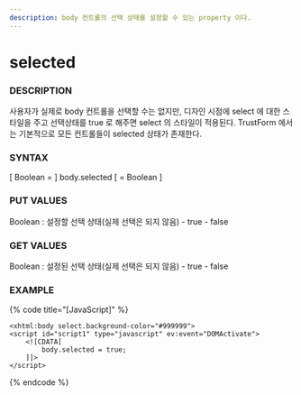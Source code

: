```yaml
---
description: body 컨트롤의 선택 상태를 설정할 수 있는 property 이다. 
---
```


# selected  

### DESCRIPTION
사용자가 실제로 body 컨트롤을 선택할 수는 없지만, 디자인 시점에 select 에 대한 스타일을 주고 선택상태를 true 로 해주면 select 의 스타일이 적용된다.
TrustForm 에서는 기본적으로 모든 컨트롤들이 selected 상태가 존재한다. 

### SYNTAX
[ Boolean = ] body.selected [ = Boolean ] 

### PUT VALUES
Boolean : 설정할 선택 상태(실제 선택은 되지 않음)
     - true
     - false
	 
### GET VALUES
Boolean : 설정된 선택 상태(실제 선택은 되지 않음)
     - true
     - false
	 
### EXAMPLE
{% code title="\[JavaScript\]" %}
```markup
<xhtml:body select.background-color="#999999">
<script id="script1" type="javascript" ev:event="DOMActivate">
    <![CDATA[
        body.selected = true;
    ]]>
</script>
```
{% endcode %}

